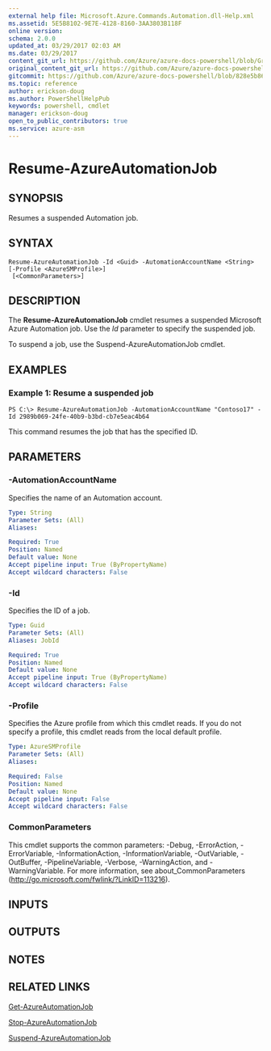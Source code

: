 ```yaml
---
external help file: Microsoft.Azure.Commands.Automation.dll-Help.xml
ms.assetid: 5E5B8102-9E7E-4128-8160-3AA3803B118F
online version:
schema: 2.0.0
updated_at: 03/29/2017 02:03 AM
ms.date: 03/29/2017
content_git_url: https://github.com/Azure/azure-docs-powershell/blob/Graham71305/azureps-cmdlets-docs/ServiceManagement/Azure/v3.7.0/Resume-AzureAutomationJob.md
original_content_git_url: https://github.com/Azure/azure-docs-powershell/blob/Graham71305/azureps-cmdlets-docs/ServiceManagement/Azure/v3.7.0/Resume-AzureAutomationJob.md
gitcommit: https://github.com/Azure/azure-docs-powershell/blob/828e5b8648af6bdf3119ffe0cd409647f00de183
ms.topic: reference
author: erickson-doug
ms.author: PowerShellHelpPub
keywords: powershell, cmdlet
manager: erickson-doug
open_to_public_contributors: true
ms.service: azure-asm
---
```


# Resume-AzureAutomationJob

## SYNOPSIS
Resumes a suspended Automation job.

## SYNTAX

```
Resume-AzureAutomationJob -Id <Guid> -AutomationAccountName <String> [-Profile <AzureSMProfile>]
 [<CommonParameters>]
```

## DESCRIPTION
The **Resume-AzureAutomationJob** cmdlet resumes a suspended Microsoft Azure Automation job.
Use the *Id* parameter to specify the suspended job.

To suspend a job, use the Suspend-AzureAutomationJob cmdlet.

## EXAMPLES

### Example 1: Resume a suspended job
```
PS C:\> Resume-AzureAutomationJob -AutomationAccountName "Contoso17" -Id 2989b069-24fe-40b9-b3bd-cb7e5eac4b64
```

This command resumes the job that has the specified ID.

## PARAMETERS

### -AutomationAccountName
Specifies the name of an Automation account.

```yaml
Type: String
Parameter Sets: (All)
Aliases: 

Required: True
Position: Named
Default value: None
Accept pipeline input: True (ByPropertyName)
Accept wildcard characters: False
```

### -Id
Specifies the ID of a job.

```yaml
Type: Guid
Parameter Sets: (All)
Aliases: JobId

Required: True
Position: Named
Default value: None
Accept pipeline input: True (ByPropertyName)
Accept wildcard characters: False
```

### -Profile
Specifies the Azure profile from which this cmdlet reads.
If you do not specify a profile, this cmdlet reads from the local default profile.

```yaml
Type: AzureSMProfile
Parameter Sets: (All)
Aliases: 

Required: False
Position: Named
Default value: None
Accept pipeline input: False
Accept wildcard characters: False
```

### CommonParameters
This cmdlet supports the common parameters: -Debug, -ErrorAction, -ErrorVariable, -InformationAction, -InformationVariable, -OutVariable, -OutBuffer, -PipelineVariable, -Verbose, -WarningAction, and -WarningVariable. For more information, see about_CommonParameters (http://go.microsoft.com/fwlink/?LinkID=113216).

## INPUTS

## OUTPUTS

## NOTES

## RELATED LINKS

[Get-AzureAutomationJob](./Get-AzureAutomationJob.md)

[Stop-AzureAutomationJob](./Stop-AzureAutomationJob.md)

[Suspend-AzureAutomationJob](./Suspend-AzureAutomationJob.md)


